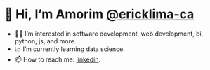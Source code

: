 # 👋 Hi, I’m Amorim [@ericklima-ca](https://www.linkedin.com/in/erick-lima-ca/)
- :man_technologist: I’m interested in software development, web development, bi, python, js, and more.
- :chart_with_upwards_trend: I’m currently learning data science.
- 📫 How to reach me: <a href="https://www.linkedin.com/in/erick-lima-ca/" >linkedin</a>.

<!---
ericklima-ca/ericklima-ca is a ✨ special ✨ repository because its `README.md` (this file) appears on your GitHub profile.
You can click the Preview link to take a look at your changes.
--->
